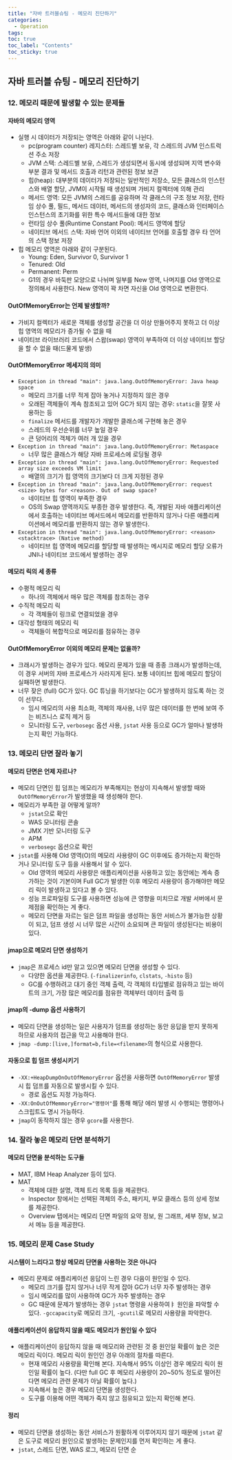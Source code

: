 ```yaml
---
title: "자바 트러블슈팅 - 메모리 진단하기"
categories:
  - Operation
tags: 
toc: true
toc_label: "Contents"
toc_sticky: true
---
```


## 자바 트러블 슈팅 - 메모리 진단하기

### 12. 메모리 때문에 발생할 수 있는 문제들

#### 자바의 메모리 영역
* 실행 시 데이터가 저장되는 영역은 아래와 같이 나뉜다.
  * pc(program counter) 레지스터: 스레드별 보유, 각 스레드의 JVM 인스트럭션 주소 저장
  * JVM 스택: 스레드별 보유, 스레드가 생성되면서 동시에 생성되며 지역 변수와 부분 결과 및 메서드 호출과 리턴과 관련된 정보 보관
  * 힙(heap): 대부분의 데이터가 저장되는 일반적인 저장소, 모든 클래스의 인스턴스와 배열 할당, JVM이 시작될 때 생성되며 가비지 컬렉터에 의해 관리
  * 메서드 영역: 모든 JVM의 스레드를 공유하며 각 클래스의 구조 정보 저장, 런타임 상수 풀, 필드, 메서드 데이터, 메서드의 생성자의 코드, 클래스와 인터페이스 인스턴스의 초기화를 위한 특수 메서드들에 대한 정보
  * 런타임 상수 풀(Runtime Constant Pool): 메서드 영역에 할당
  * 네이티브 메서드 스택: 자바 언어 이외의 네이티브 언어를 호출할 경우 타 언어의 스택 정보 저장
* 힙 메모리 영역은 아래와 같이 구분된다.
  * Young: Eden, Survivor 0, Survivor 1
  * Tenured: Old
  * Permanent: Perm
  * G1의 경우 바둑판 모양으로 나뉘며 일부를 New 영역, 나머지를 Old 영역으로 정의해서 사용한다. New 영역이 꽉 차면 자신을 Old 영역으로 변환한다.

#### OutOfMemoryError는 언제 발생할까?
* 가비지 컬렉터가 새로운 객체를 생성할 공간을 더 이상 만들어주지 못하고 더 이상 힙 영역의 메모리가 증가될 수 없을 때
* 네이티브 라이브러리 코드에서 스왑(swap) 영역이 부족하여 더 이상 네이티브 할당을 할 수 없을 때(드물게 발생)

#### OutOfMemoryError 메세지의 의미
* `Exception in thread "main": java.lang.OutOfMemoryError: Java heap space`
  * 메모리 크기를 너무 적게 잡아 놓거나 지정하지 않은 경우
  * 오래된 객체들이 계속 참조되고 있어 GC가 되지 않는 경우: `static`을 잘못 사용하는 등
  * `finalize` 메서드를 개발자가 개발한 클래스에 구현해 놓은 경우
  * 스레드의 우선순위를 너무 높일 경우
  * 큰 덩어리의 객체가 여러 개 있을 경우
* `Exception in thread "main": java.lang.OutOfMemoryError: Metaspace`
  * 너무 많은 클래스가 해당 자바 프로세스에 로딩될 경우
* `Exception in thread "main": java.lang.OutOfMemoryError: Requested array size exceeds VM limit`
  * 배열의 크기가 힙 영역의 크기보다 더 크게 지정된 경우
* `Exception in thread "main": java.lang.OutOfMemoryError: request <size> bytes for <reason>. Out of swap space?`
  * 네이티브 힙 영역이 부족한 경우
  * OS의 Swap 영역까지도 부종한 경우 발생한다. 즉, 개발된 자바 애플리케이션에서 호출하는 네이티브 메서드에서 메모리를 반환하지 않거나 다른 애플리케이션에서 메모리를 반환하지 않는 경우 발생한다.
* `Exception in thread "main": java.lang.OutOfMemoryError: <reason> <stacktrace> (Native method)`
  * 네이티브 힙 영역에 메모리를 할당할 때 발생하는 메시지로 메모리 할당 오류가 JNI나 네이티브 코드에서 발생하는 경우

#### 메모리 릭의 세 종류
* 수평적 메모리 릭
  * 하나의 객체에서 매우 많은 객체를 참조하는 경우
* 수직적 메모리 릭
  * 각 객체들이 링크로 연결되었을 경우
* 대각성 형태의 메모리 릭
  * 객체들이 복합적으로 메모리를 점유하는 경우

#### OutOfMemoryError 이외의 메모리 문제는 없을까?
* 크래시가 발생하는 경우가 있다. 메모리 문제가 있을 때 종종 크래시가 발생하는데, 이 경우 서버의 자바 프로세스가 사라지게 된다. 보통 네이티브 힙에 메모리 할당이 실패하면 발생한다.
* 너무 잦은 (full) GC가 있다. GC 튜닝을 하기보다는 GC가 발생하지 않도록 하는 것이 선무다.
  * 임시 메모리의 사용 최소화, 객체의 재사용, 너무 많은 데이터를 한 번에 보여 주는 비즈니스 로직 제거 등
  * 모니터링 도구, `verbosegc` 옵션 사용, `jstat` 사용 등으로 GC가 얼마나 발생하는지 확인 가능하다.

### 13. 메모리 단면 잘라 놓기

#### 메모리 단면은 언제 자르나?
* 메모리 단면인 힙 덤프는 메모리가 부족해지는 현상이 지속해서 발생할 때와 `OutOfMemoryError`가 발생했을 때 생성해야 한다.
* 메모리가 부족한 걸 어떻게 알까?
  * `jstat`으로 확인
  * WAS 모니터링 콘솔
  * JMX 기반 모니터링 도구
  * APM
  * `verbosegc` 옵션으로 확인
* `jstat`를 사용해 Old 영역(O)의 메모리 사용량이 GC 이후에도 증가하는지 확인하거나 모니터링 도구 등을 사용해서 알 수 있다.
  * Old 영역의 메모리 사용량은 애플리케이션을 사용하고 있는 동안에는 계속 증가하는 것이 기본이며 Full GC가 발생한 이후 메모리 사용량이 증가해야만 메모리 릭이 발생하고 있다고 볼 수 있다.
  * 성능 프로파일링 도구를 사용하면 성능에 큰 영향을 미치므로 개발 서버에서 문제점을 확인하는 게 좋다.
  * 메모리 단면을 자르는 일은 덤프 파일을 생성하는 동안 서비스가 불가능한 상황이 되고, 덤프 생성 시 너무 많은 시간이 소요되며 큰 파일이 생성된다는 비용이 있다.

#### jmap으로 메모리 단면 생성하기
* `jmap`은 프로세스 id만 알고 있으면 메모리 단면을 생성할 수 있다. 
  * 다양한 옵션을 제공한다. (`-finalizerinfo`, `clstats`, `-histo` 등)
  * GC를 수행하려고 대기 중인 객체 출력, 각 객체의 타입별로 점유하고 있는 바이트의 크기, 가장 많은 메모리를 점유한 객체부터 데이터 출력 등

#### jmap의 -dump 옵션 사용하기
* 메모리 단면을 생성하는 일은 사용자가 덤프를 생성하는 동안 응답을 받지 못하게 하므로 사용자의 접근을 막고 사용해야 한다.
* `jmap -dump:[live,]format=b,file=<filename>`의 형식으로 사용한다.

#### 자동으로 힙 덤프 생성시키기
* `-XX:+HeapDumpOnOutOfMemoryError` 옵션을 사용하면 `OutOfMemoryError` 발생 시 힙 덤프를 자동으로 발생시킬 수 있다.
  * 경로 옵션도 지정 가능하다.
* `-XX:OnOutOfMemmoryError="명령어"`를 통해 해당 에러 발생 시 수행되는 명령어나 스크립트도 명시 가능하다.
* `jmap`이 동작하지 않는 경우 `gcore`를 사용한다.

### 14. 잘라 놓은 메모리 단면 분석하기

#### 메모리 단면을 분석하는 도구들
* MAT, IBM Heap Analyzer 등이 있다.
* MAT
  * 객체에 대한 설명, 객체 트리 목록 등을 제공한다.
  * Inspector 창에서는 선택된 객체의 주소, 패키지, 부모 클래스 등의 상세 정보를 제공한다.
  * Overview 탭에서는 메모리 단면 파일의 요약 정보, 원 그래프, 세부 정보, 보고서 메뉴 등을 제공한다.

### 15. 메모리 문제 Case Study

#### 시스템이 느리다고 항상 메모리 단면을 사용하는 것은 아니다
* 메모리 문제로 애플리케이션 응답이 느린 경우 다음이 원인일 수 있다.
  * 메모리 크기를 잡지 않거나 너무 작게 잡아 GC가 너무 자주 발생하는 경우
  * 임시 메모리를 많이 사용하여 GC가 자주 발생하는 경우
  * GC 때문에 문제가 발생하는 경우 `jstat` 명령을 사용하여ㅑ 원인을 파악할 수 있다. `-gccapacity`로 메모리 크기, `-gcutil`로 메모리 사용량을 파악한다.

#### 애플리케이션이 응답하지 않을 때도 메모리가 원인일 수 있다
* 애플리케이션이 응답하지 않을 때 메모리와 관련된 것 중 원인일 확률이 높은 것은 메모리 릭이다. 메모리 릭이 원인인 경우 아래의 절차를 따른다.
  * 현재 메모리 사용량을 확인해 본다. 지속해서 95% 이상인 경우 메모리 릭이 원인일 확률이 높다. (다만 full GC 후 메모리 사용량이 20~50% 정도로 떨어진다면 메모리 관련 문제가 아닐 확률이 높다.)
  * 지속해서 높은 경우 메모리 단면을 생성한다.
  * 도구를 이용해 어떤 객체가 죽지 않고 점유되고 있는지 확인해 본다. 

#### 정리
* 메모리 단면을 생성하는 동안 서비스가 원활하게 이루어지지 않기 때문에 `jstat` 같은 도구로 메모리 원인으로 발생하는 문제인지를 먼저 확인하는 게 좋다.
* `jstat`, 스레드 단면, WAS 로그, 메모리 단면 순